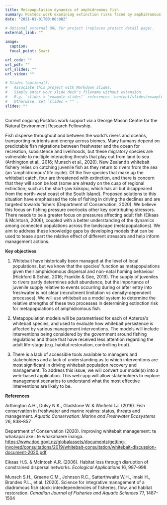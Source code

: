 ```yaml
---
title: Metapopulation dynamics of amphidromous fish
summary: Postdoc work examining extinction risks faced by amphidromous fish, such as whitebait in New Zealand.
date: "2021-01-01T00:00:00Z"

# Optional external URL for project (replaces project detail page).
external_link: ""

image:
  caption:
  focal_point: Smart

url_code: ""
url_pdf: ""
url_slides: ""
url_video: ""

# Slides (optional).
#   Associate this project with Markdown slides.
#   Simply enter your slide deck's filename without extension.
#   E.g. `slides = "example-slides"` references `content/slides/example-slides.md`.
#   Otherwise, set `slides = ""`.
slides: ""
---
```


Current ongoing Postdoc work support via a George Mason Centre for the Natural Environment Research Fellowship. 

Fish disperse throughout and between the world’s rivers and oceans, transporting nutrients and energy across biomes. Many humans depend on predictable fish migrations between freshwater and the ocean for recreation, subsistence and livelihoods, but these migratory species are vulnerable to multiple interacting threats that play out from land to sea (Arthington et al., 2016; Munsch et al., 2020). New Zealand’s whitebait fishery relies on catching juvenile fish as they return to rivers from the sea (an ‘amphidromous’ life cycle). Of the five species that make up the whitebait catch, four are threatened with extinction, and there is concern that they will soon be lost (some are already on the cusp of regional extinction; such as the short-jaw kōkopu, which has all but disappeared from the north-west coast of the South Island). Proposed solutions to this situation have emphasised the role of fishing in driving the declines and are targeted towards fishers (Department of Conservation, 2020). We believe this focus on fishing pressure overlooks other key contributing stressors. There needs to be a greater focus on pressures affecting adult fish (Eikaas & McIntosh, 2006), coupled with a better understanding of the dynamics among connected populations across the landscape (metapopulations). We aim to address these knowledge gaps by developing models that can be used to tease apart the relative effect of different stressors and help inform management actions.


**Key objectives**

1. Whitebait have historically been managed at the level of local populations, but we know that the species’ function as metapopulations given their amphidromous dispersal and non-natal homing behaviour (Hickford & Schiel, 2016; Franklin & Gee, 2019). The supply of juveniles to rivers partly determines adult abundance, but the importance of juvenile supply relative to events occurring during or after entry into freshwater is not clear (recruitment limitation vs density-dependent processes). We will use whitebait as a model system to determine the relative strengths of these two processes in determining extinction risk for metapopulations of amphidromous fish.


2. Metapopulation models will be parametrised for each of Aoteroa's whitebait species, and used to evaluate how whitebait persistence is affected by various management interventions. The models will include interventions being considered by the government around fishing regulations and those that have received less attention regarding the adult life-stage (e.g. habitat restoration, controlling trout).  


3. There is a lack of accessible tools available to managers and stakeholders and a lack of understanding as to which interventions are most significant in driving whitebait population recovery and management. To address this issue, we will convert our model(s) into a web-based application. This web-app will allow stakeholders to explore management scenarios to understand what the most effective interventions are likely to be. 


**References**

Arthington A.H., Dulvy N.K., Gladstone W. & Winfield I.J. (2016). Fish conservation in freshwater and marine realms: status, threats and management. *Aquatic Conservation: Marine and Freshwater Ecosystems* 26, 838–857

Department of Conservation (2020). Improving whitebait management: te whakapai ake i te whakahaere īnanga. https://www.doc.govt.nz/globalassets/documents/getting-involved/consultations/2019/whitebait-consultation/whitebait-discussion-document-2020.pdf

Eikaas H.S. & McIntosh A.R. (2006). Habitat loss through disruption of constrained dispersal networks. *Ecological Applications* 16, 987–998

Munsch S.H., Greene C.M., Johnson R.C., Satterthwaite W.H., Imaki H., Brandes P.L., et al. (2020). Science for integrative management of a diadromous fish stock: interdependencies of fisheries, flow, and habitat restoration. *Canadian Journal of Fisheries and Aquatic Sciences* 77, 1487–1504

